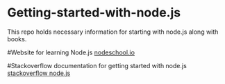# Getting-started-with-node.js
This repo holds necessary information for starting with node.js along with books.

#Website for learning Node.js
[nodeschool.io](https://nodeschool.io/)

#Stackoverflow documentation for getting started with node.js
[stackoverflow node.js](stackoverflow.com/documentation/node.js/340/getting-started-with-node-js)
